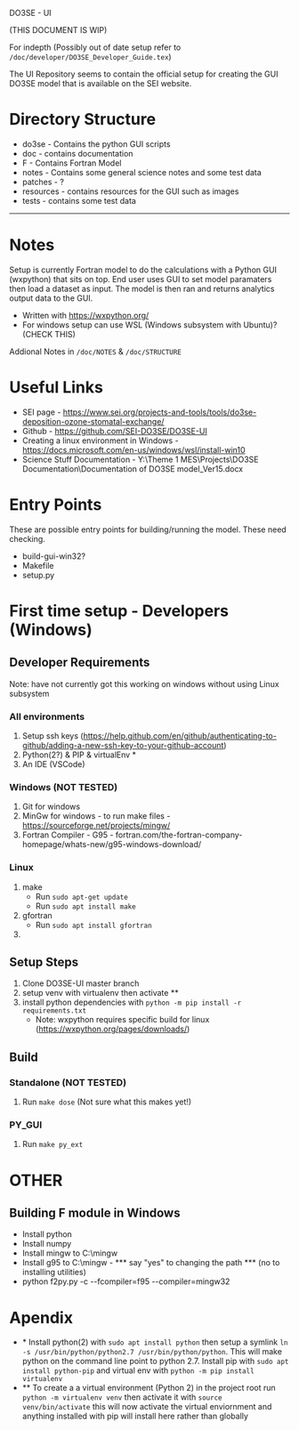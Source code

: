 DO3SE - UI

(THIS DOCUMENT IS WIP)

For indepth (Possibly out of date setup refer to `/doc/developer/DO3SE_Developer_Guide.tex`)

The UI Repository seems to contain the official setup for creating the GUI DO3SE model that is available on the SEI website.

# Directory Structure
+ do3se - Contains the python GUI scripts
+ doc - contains documentation
+ F - Contains Fortran Model 
+ notes - Contains some general science notes and some test data
+ patches - ?
+ resources - contains resources for the GUI such as images
+ tests - contains some test data

---
# Notes
Setup is currently Fortran model to do the calculations with a Python GUI (wxpython) that sits on top. End user uses GUI to set model paramaters then load a dataset as input. The model is then ran and returns analytics output data to the GUI.

 - Written with https://wxpython.org/
 - For windows setup can use WSL (Windows subsystem with Ubuntu)? (CHECK THIS)

Addional Notes in `/doc/NOTES` & `/doc/STRUCTURE`

# Useful Links
 - SEI page - https://www.sei.org/projects-and-tools/tools/do3se-deposition-ozone-stomatal-exchange/
 - Github - https://github.com/SEI-DO3SE/DO3SE-UI
 - Creating a linux environment in Windows - https://docs.microsoft.com/en-us/windows/wsl/install-win10 
 - Science Stuff Documentation - Y:\Theme 1 MES\Projects\DO3SE Documentation\Documentation of DO3SE model_Ver15.docx

# Entry Points
These are possible entry points for building/running the model. These need checking.
- build-gui-win32?
- Makefile
- setup.py

# First time setup - Developers (Windows)

## Developer Requirements
Note: have not currently got this working on windows without using Linux subsystem

### All environments
1.  Setup ssh keys (https://help.github.com/en/github/authenticating-to-github/adding-a-new-ssh-key-to-your-github-account)
2. Python(2?) & PIP & virtualEnv *
2. An IDE (VSCode)


### Windows (NOT TESTED)
1. Git for windows
2. MinGw for windows - to run make files - https://sourceforge.net/projects/mingw/
3. Fortran Compiler - G95 - fortran.com/the-fortran-company-homepage/whats-new/g95-windows-download/

### Linux
1. make
    - Run `sudo apt-get update`
    - Run `sudo apt install make`
2. gfortran
    - Run `sudo apt install gfortran`
3. 

## Setup Steps
1. Clone DO3SE-UI master branch
2. setup venv with virtualenv then activate **
3. install python dependencies with `python -m pip install -r requirements.txt`
    - Note: wxpython requires specific build for linux (https://wxpython.org/pages/downloads/)


## Build
### Standalone (NOT TESTED)
1. Run `make dose` (Not sure what this makes yet!)

### PY_GUI
1. Run `make py_ext`


# OTHER

Building F module in Windows
----------------------------

+ Install python
+ Install numpy
+ Install mingw to C:\mingw
+ Install g95 to C:\mingw - *** say "yes" to changing the path *** (no to installing utilities)
+ python f2py.py -c --fcompiler=f95 --compiler=mingw32

# Apendix
- \* Install python(2) with `sudo apt install python` then setup a symlink `ln -s /usr/bin/python/python2.7 /usr/bin/python/python`. This will make python on the command line point to python 2.7. Install pip with `sudo apt install python-pip` and virtual env with `python -m pip install virtualenv`
- ** To create a a virtual environment (Python 2) in the project root run `python -m virtualenv venv` then activate it with `source venv/bin/activate` this will now activate the virtual enviornment and anything installed with pip will install here rather than globally


